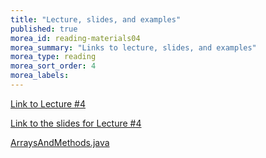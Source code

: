 ```yaml
---
title: "Lecture, slides, and examples"
published: true
morea_id: reading-materials04
morea_summary: "Links to lecture, slides, and examples"
morea_type: reading
morea_sort_order: 4
morea_labels:
---
```


[Link to Lecture #4](https://laulima.hawaii.edu/access/content/group/LEE.52916.201430/Podcasts/ICS211_Session03_Arrays%20II.mov)

[Link to the slides for Lecture #4](lecture04.pptx)

[ArraysAndMethods.java](/morea/examples/ArraysAndMethods.java)









